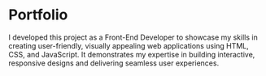 # Portfolio
I developed this project as a Front-End Developer to showcase my skills in creating user-friendly, visually appealing web applications using HTML, CSS, and JavaScript. It demonstrates my expertise in building interactive, responsive designs and delivering seamless user experiences.
